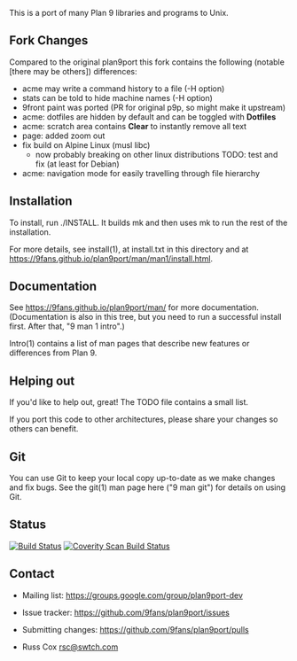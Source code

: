 This is a port of many Plan 9 libraries and programs to Unix.

Fork Changes
------------

Compared to the original plan9port this fork contains the following
(notable [there may be others]) differences:

- acme may write a command history to a file (-H option)
- stats can be told to hide machine names (-H option)
- 9front paint was ported (PR for original p9p, so might make it upstream)
- acme: dotfiles are hidden by default and can be toggled with **Dotfiles**
- acme: scratch area contains **Clear** to instantly remove all text
- page: added zoom out
- fix build on Alpine Linux (musl libc)
  - now probably breaking on other linux distributions
    TODO: test and fix (at least for Debian)
- acme: navigation mode for easily travelling through file hierarchy
 
Installation
------------

To install, run ./INSTALL.  It builds mk and then uses mk to
run the rest of the installation.  

For more details, see install(1), at install.txt in this directory
and at https://9fans.github.io/plan9port/man/man1/install.html.

Documentation
-------------

See https://9fans.github.io/plan9port/man/ for more documentation.
(Documentation is also in this tree, but you need to run
a successful install first.  After that, "9 man 1 intro".)

Intro(1) contains a list of man pages that describe new features
or differences from Plan 9.

Helping out
-----------

If you'd like to help out, great!  The TODO file contains a small list.

If you port this code to other architectures, please share your changes
so others can benefit.

Git
---

You can use Git to keep your local copy up-to-date as we make 
changes and fix bugs.  See the git(1) man page here ("9 man git")
for details on using Git.

Status
------

[![Build Status](https://travis-ci.org/9fans/plan9port.svg?branch=master)](https://travis-ci.org/9fans/plan9port)
[![Coverity Scan Build Status](https://scan.coverity.com/projects/plan-9-from-user-space/badge.svg)](https://scan.coverity.com/projects/plan-9-from-user-space)


Contact
-------

* Mailing list: https://groups.google.com/group/plan9port-dev
* Issue tracker: https://github.com/9fans/plan9port/issues
* Submitting changes: https://github.com/9fans/plan9port/pulls

* Russ Cox <rsc@swtch.com>
